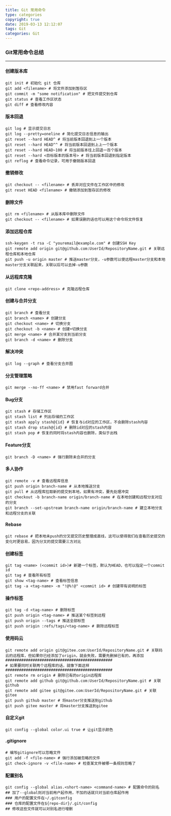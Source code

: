 ```yaml
---
title: Git 常用命令
type: categories
copyright: true
date: 2019-03-13 12:12:07
tags: Git
categories: Git
---
```


### Git常用命令总结

***

<!-- more -->

#### 创建版本库

```shell
git init # 初始化 git 仓库
git add <filename> # 将文件添加到暂存区
git commit -m "some notification" # 把文件提交到仓库
git status # 查看工作区状态
git diff # 查看修改内容
```

#### 版本回退

```shell
git log # 显示提交日志
git log --pretty=oneline # 简化提交日志信息的输出
git reset --hard HEAD^ # 将当前版本回退到上一个版本
git reset --hard HEAD^^ # 将当前版本回退到上上一个版本
git reset --hard HEAD~100 # 将当前版本往上回退一百个版本
git reset --hard <目标版本的版本号> # 将当前版本回退到指定版本
git reflog # 查看命令记录，可用于撤销版本回退
```

#### 撤销修改

```shell
git checkout -- <filename> # 丢弃对应文件在工作区中的修改
git reset HEAD <filename> # 撤销添加到暂存区的修改
```

#### 删除文件

```shell
git rm <filename> # 从版本库中删除文件
git checkout -- <filename> # 如果误删的话也可以用这个命令将文件恢复
```

#### 添加远程仓库

```shell
ssh-keygen -t rsa -C "youremail@example.com" # 创建SSH Key
git remote add origin git@github.com:UserId/RepositoryName.git # 关联远程仓库和本地仓库
git push -u origin master # 推送master分支，-u参数可以使远程master分支和本地master分支关联起来，关联以后可以去掉-u参数
```

#### 从远程库克隆

```shell
git clone <repo-address> # 克隆远程仓库
```

#### 创建与合并分支

```shell
git branch # 查看分支
git branch <name> # 创建分支
git checkout <name> # 切换分支
git checkout -b <name> # 创建+切换分支
git merge <name> # 合并某分支到当前分支
git branch -d <name> # 删除分支
```

#### 解决冲突

```shell
git log --graph # 查看分支合并图
```

#### 分支管理策略

```shell
git merge --no-ff <name> # 禁用fast forward合并
```

#### Bug分支

```shell
git stash # 存储工作区
git stash list # 列出存储的工作区
git stash apply stash@{id} # 恢复与id对应的工作区，不会删除stash内容
git stash drop stash@{id} # 删除id对应的stash内容
git stash pop # 恢复的同时将stash内容也删除，类似于出栈
```

#### Feature分支

```shell
git branch -D <name> # 强行删除未合并的分支
```

#### 多人协作

```shell
git remote -v # 查看远程库信息
git push origin branch-name # 从本地推送分支
git pull # 从远程库拉取新的提交到本地，如果有冲突，要先处理冲突
git checkout -b branch-name origin/branch-name # 在本地创建和远程分支对应的分支
git branch --set-upstream branch-name origin/branch-name # 建立本地分支和远程分支的关联
```

#### Rebase

```shell
git rebase # 把本地未push的分叉提交历史整理成直线，这可以使得我们在查看历史提交的变化时更容易，因为分叉的提交需要三方对比
```

#### 创建标签

```shell
git tag <name> (<commit id>)# 新建一个标签，默认为HEAD，也可以指定一个commit id
git tag # 查看所有标签
git show <tag-name> # 查看标签信息
git tag -a <tag-name> -m "!@%!@" <commit id> # 创建带有说明的标签
```

#### 操作标签

```shell
git tag -d <tag-name> # 删除标签
git push origin <tag-name> # 推送某个标签到远程
git push origin --tags # 推送全部标签
git push origin :refs/tags/<tag-name> # 删除远程标签
```

#### 使用码云

```shell
git remote add origin git@gitee.com:UserId/RepositoryName.git # 关联码云的远程库，但如果你已经添加了origin，就会失败，需要先删掉已有的，再添加
###############################################
# 如果要同时关联两个远程库的话，就像下面这样
###############################################
git remote rm origin # 删除已有的origin远程库
git remote add github git@github.com:UserId/RepositoryName.git # 关联github
git remote add gitee git@gitee.com:UserId/RepositoryName.git # 关联gitee
git push github master # 将master分支推送到github
git push gitee master # 将master分支推送到gitee
```

#### 自定义git

```shell
git config --global color.ui true # 让git显示颜色
```

#### .gitignore

```shell
# 编写gitignore可以忽略文件
git add -f <file-name> # 强行添加被忽略的文件
git check-ignore -v <file-name> # 检查某文件被哪一条规则忽略了
```

#### 配置别名

```shell
git config --global alias.<short-name> <command-name> # 配置命令的别名
## 加了--global则对当前用户起作用，不加的话就只对当前仓库起作用
### 用户的配置文件在~/.gitconfig
### 仓库的配置文件在${repo-dir}/.git/config
## 修改这些文件就可以对别名进行增删
```

